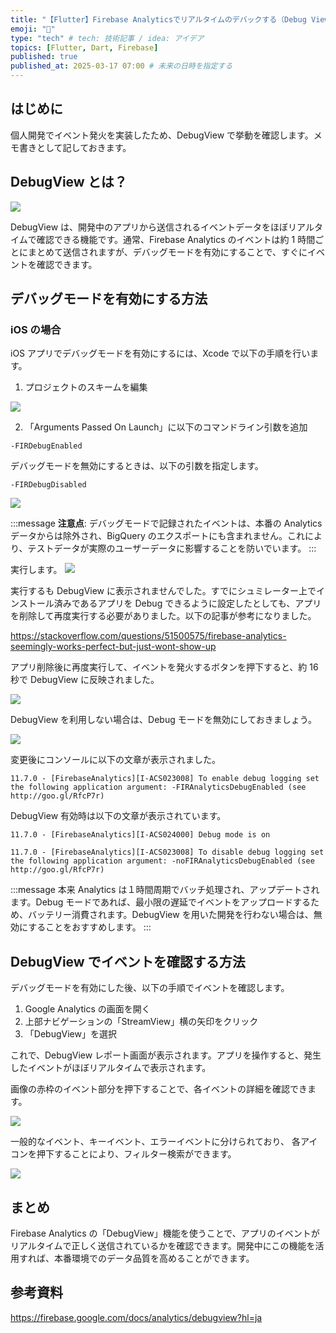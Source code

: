 ```yaml
---
title: "【Flutter】Firebase Analyticsでリアルタイムのデバックする（Debug Viewを用いて）"
emoji: "🐙"
type: "tech" # tech: 技術記事 / idea: アイデア
topics: [Flutter, Dart, Firebase]
published: true
published_at: 2025-03-17 07:00 # 未来の日時を指定する
---
```


## はじめに

個人開発でイベント発火を実装したため、DebugView で挙動を確認します。メモ書きとして記しておきます。

## DebugView とは？

![](/images/99ff1ef69a33bb/2025-02-08-06-44-17.png)

DebugView は、開発中のアプリから送信されるイベントデータをほぼリアルタイムで確認できる機能です。通常、Firebase Analytics のイベントは約 1 時間ごとにまとめて送信されますが、デバッグモードを有効にすることで、すぐにイベントを確認できます。

## デバッグモードを有効にする方法

### iOS の場合

iOS アプリでデバッグモードを有効にするには、Xcode で以下の手順を行います。

1. プロジェクトのスキームを編集

![](/images/99ff1ef69a33bb/2025-02-09-06-27-38.png)

2. 「Arguments Passed On Launch」に以下のコマンドライン引数を追加

```
-FIRDebugEnabled
```

デバッグモードを無効にするときは、以下の引数を指定します。

```
-FIRDebugDisabled
```

![](/images/99ff1ef69a33bb/2025-02-09-06-26-39.png)

:::message
**注意点**: デバッグモードで記録されたイベントは、本番の Analytics データからは除外され、BigQuery のエクスポートにも含まれません。これにより、テストデータが実際のユーザーデータに影響することを防いでいます。
:::

実行します。
![](/images/99ff1ef69a33bb/2025-02-09-06-28-36.png)

実行するも DebugView に表示されませんでした。すでにシュミレーター上でインストール済みであるアプリを Debug できるように設定したとしても、アプリを削除して再度実行する必要がありました。以下の記事が参考になりました。

https://stackoverflow.com/questions/51500575/firebase-analytics-seemingly-works-perfect-but-just-wont-show-up

アプリ削除後に再度実行して、イベントを発火するボタンを押下すると、約 16 秒で DebugView に反映されました。

![](/images/99ff1ef69a33bb/2025-02-09-06-46-08.png)

DebugView を利用しない場合は、Debug モードを無効にしておきましょう。

![](/images/99ff1ef69a33bb/2025-02-09-06-48-05.png)

変更後にコンソールに以下の文章が表示されました。

```
11.7.0 - [FirebaseAnalytics][I-ACS023008] To enable debug logging set the following application argument: -FIRAnalyticsDebugEnabled (see http://goo.gl/RfcP7r)
```

DebugView 有効時は以下の文章が表示されています。

```
11.7.0 - [FirebaseAnalytics][I-ACS024000] Debug mode is on
```

```
11.7.0 - [FirebaseAnalytics][I-ACS023008] To disable debug logging set the following application argument: -noFIRAnalyticsDebugEnabled (see http://goo.gl/RfcP7r)
```

:::message
本来 Analytics は１時間周期でバッチ処理され、アップデートされます。Debug モードであれば、最小限の遅延でイベントをアップロードするため、バッテリー消費されます。DebugView を用いた開発を行わない場合は、無効にすることをおすすめします。
:::

## DebugView でイベントを確認する方法

デバッグモードを有効にした後、以下の手順でイベントを確認します。

1. Google Analytics の画面を開く
2. 上部ナビゲーションの「StreamView」横の矢印をクリック
3. 「DebugView」を選択

これで、DebugView レポート画面が表示されます。アプリを操作すると、発生したイベントがほぼリアルタイムで表示されます。

画像の赤枠のイベント部分を押下することで、各イベントの詳細を確認できます。

![](/images/99ff1ef69a33bb/2025-02-09-07-01-10.png)

一般的なイベント、キーイベント、エラーイベントに分けられており、
各アイコンを押下することにより、フィルター検索ができます。

![](/images/99ff1ef69a33bb/2025-02-09-07-02-01.png)

## まとめ

Firebase Analytics の「DebugView」機能を使うことで、アプリのイベントがリアルタイムで正しく送信されているかを確認できます。開発中にこの機能を活用すれば、本番環境でのデータ品質を高めることができます。

## 参考資料

https://firebase.google.com/docs/analytics/debugview?hl=ja
